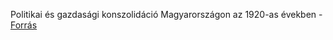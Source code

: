 Politikai és gazdasági konszolidáció Magyarországon az 1920-as években - [Forrás](https://www.nkp.hu/tankonyv/tortenelem_11_nat2020/lecke_06_020)
